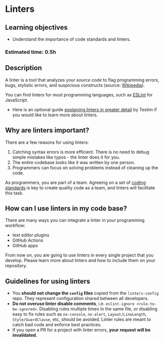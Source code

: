 # Linters

## Learning objectives
- Understand the importance of code standards and linters.

### Estimated time: 0.5h

## Description

A linter is a tool that analyzes your *source code* to flag programming errors, bugs, stylistic errors, and suspicious constructs (source: [Wikipedia](https://en.wikipedia.org/wiki/Lint_(software))).

You can find linters for most programming languages, such as [ESLint](https://eslint.org/) for JavaScript.

- Here is an optional guide [explaining linters in greater detail](https://www.testim.io/blog/what-is-a-linter-heres-a-definition-and-quick-start-guide/) by Testim if you would like to learn more about linters.

## Why are linters important?

There are a few reasons for using linters:

1. Catching syntax errors is more efficient. There is no need to debug simple mistakes like typos - the linter does it for you.
2. The entire codebase looks like it was written by one person.
3. Programmers can focus on solving problems instead of cleaning up the code.

As programmers, you are part of a team. Agreeing on a set of [coding standards](https://en.wikipedia.org/wiki/Extreme_programming_practices#Coding_standard) is key to create quality code as a team, and linters will facilitate this task.


## How can I use linters in my code base?

There are many ways you can integrate a linter in your programming workflow:

- text editor plugins
- GitHub Actions
- GitHub apps


From now on, you are going to use linters in every single project that you develop. Please learn more about linters and how to include them on your repository.

## Guidelines for using linters

- You **should not change the `config` files** copied from the `linters-config` repo. They represent configuration shared between all developers.
- **Do not overuse linter disable comments**, i.e. `eslint-ignore <rule-to-be-ignored>`. Disabling rules multiple times in the same file, or disabling easy to fix rules such as `no-console`, `no-alert`, `Layout/LineLength`, `Style/GuardClause`, etc, should be avoided. Linter rules are meant to catch bad code and enforce best practices.
- If you open a PR for a project with linter errors, **your request will be invalidated.**


